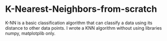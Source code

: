 # K-Nearest-Neighbors-from-scratch
K-NN is a basic classification algorithm that can classify a data using its distance to other data points. 
I wrote a KNN algorithm without using libraries numpy, matplotplib only.
